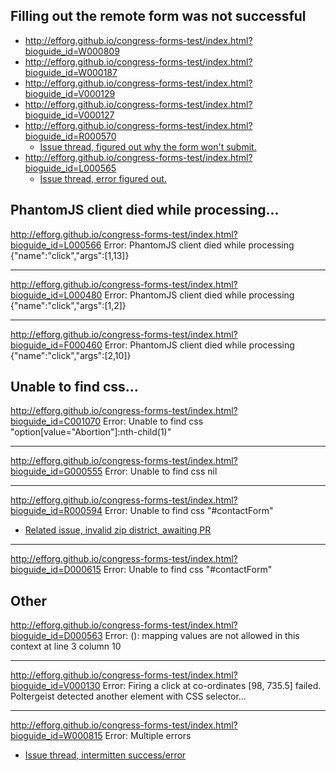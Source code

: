 Filling out the remote form was not successful
---

- <http://efforg.github.io/congress-forms-test/index.html?bioguide_id=W000809>
- <http://efforg.github.io/congress-forms-test/index.html?bioguide_id=W000187>
- <http://efforg.github.io/congress-forms-test/index.html?bioguide_id=V000129>
- <http://efforg.github.io/congress-forms-test/index.html?bioguide_id=V000127>
- <http://efforg.github.io/congress-forms-test/index.html?bioguide_id=R000570> 
  - [Issue thread, figured out why the form won't submit.](https://github.com/unitedstates/contact-congress/issues/183#issuecomment-40733376)
- <http://efforg.github.io/congress-forms-test/index.html?bioguide_id=L000565> 
  - [Issue thread, error figured out.](https://github.com/unitedstates/contact-congress/issues/288)

PhantomJS client died while processing...
---

<http://efforg.github.io/congress-forms-test/index.html?bioguide_id=L000566>
Error: PhantomJS client died while processing {"name":"click","args":[1,13]}

---

<http://efforg.github.io/congress-forms-test/index.html?bioguide_id=L000480>
Error: PhantomJS client died while processing {"name":"click","args":[1,2]}

---

<http://efforg.github.io/congress-forms-test/index.html?bioguide_id=F000460>
Error: PhantomJS client died while processing {"name":"click","args":[2,10]}


Unable to find css...
---

<http://efforg.github.io/congress-forms-test/index.html?bioguide_id=C001070>
Error: Unable to find css "option[value=\"Abortion\"]:nth-child(1)"

---

<http://efforg.github.io/congress-forms-test/index.html?bioguide_id=G000555>
Error: Unable to find css nil


---

<http://efforg.github.io/congress-forms-test/index.html?bioguide_id=R000594>
Error: Unable to find css "#contactForm" 
  - [Related issue, invalid zip district, awaiting PR](https://github.com/unitedstates/contact-congress/issues/186#issuecomment-40703401)

---

<http://efforg.github.io/congress-forms-test/index.html?bioguide_id=D000615>
Error: Unable to find css "#contactForm" 

Other
---

<http://efforg.github.io/congress-forms-test/index.html?bioguide_id=D000563>
Error: (<unknown>): mapping values are not allowed in this context at line 3 column 10

---

<http://efforg.github.io/congress-forms-test/index.html?bioguide_id=V000130>
Error: Firing a click at co-ordinates [98, 735.5] failed. Poltergeist detected another element with CSS selector...

---

<http://efforg.github.io/congress-forms-test/index.html?bioguide_id=W000815>
Error: Multiple errors
  - [Issue thread, intermitten success/error](https://github.com/unitedstates/contact-congress/issues/30#issuecomment-40735955)
